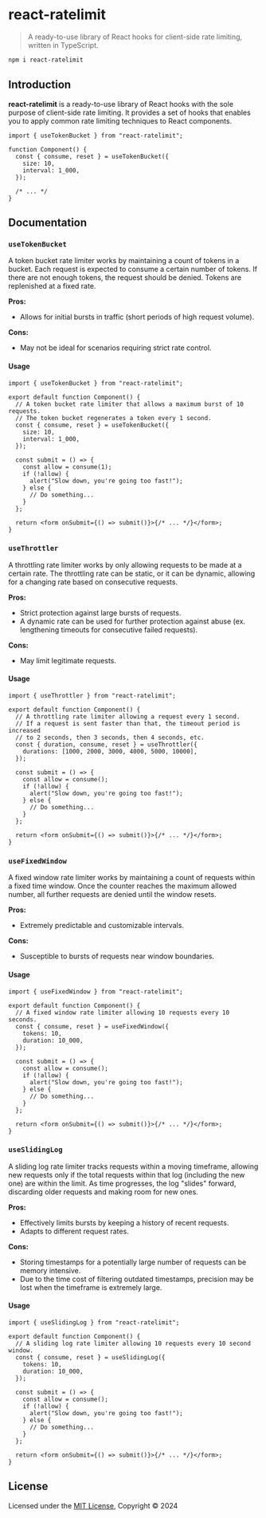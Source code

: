 # react-ratelimit

> A ready-to-use library of React hooks for client-side rate limiting, written in TypeScript.

```bash
npm i react-ratelimit
```

## Introduction

**react-ratelimit** is a ready-to-use library of React hooks with the sole purpose of client-side rate limiting. It provides a set of hooks that enables you to apply common rate limiting techniques to React components.

```tsx
import { useTokenBucket } from "react-ratelimit";

function Component() {
  const { consume, reset } = useTokenBucket({
    size: 10,
    interval: 1_000,
  });

  /* ... */
}
```

## Documentation

### `useTokenBucket`

A token bucket rate limiter works by maintaining a count of tokens in a bucket. Each request is expected to consume a certain number of tokens. If there are not enough tokens, the request should be denied. Tokens are replenished at a fixed rate.

**Pros:**

- Allows for initial bursts in traffic (short periods of high request volume).

**Cons:**

- May not be ideal for scenarios requiring strict rate control.

#### Usage

```tsx
import { useTokenBucket } from "react-ratelimit";

export default function Component() {
  // A token bucket rate limiter that allows a maximum burst of 10 requests.
  // The token bucket regenerates a token every 1 second.
  const { consume, reset } = useTokenBucket({
    size: 10,
    interval: 1_000,
  });

  const submit = () => {
    const allow = consume(1);
    if (!allow) {
      alert("Slow down, you're going too fast!");
    } else {
      // Do something...
    }
  };

  return <form onSubmit={() => submit()}>{/* ... */}</form>;
}
```

### `useThrottler`

A throttling rate limiter works by only allowing requests to be made at a certain rate. The throttling rate can be static, or it can be dynamic, allowing for a changing rate based on consecutive requests.

**Pros:**

- Strict protection against large bursts of requests.
- A dynamic rate can be used for further protection against abuse (ex. lengthening timeouts for consecutive failed requests).

**Cons:**

- May limit legitimate requests.

#### Usage

```tsx
import { useThrottler } from "react-ratelimit";

export default function Component() {
  // A throttling rate limiter allowing a request every 1 second.
  // If a request is sent faster than that, the timeout period is increased
  // to 2 seconds, then 3 seconds, then 4 seconds, etc.
  const { duration, consume, reset } = useThrottler({
    durations: [1000, 2000, 3000, 4000, 5000, 10000],
  });

  const submit = () => {
    const allow = consume();
    if (!allow) {
      alert("Slow down, you're going too fast!");
    } else {
      // Do something...
    }
  };

  return <form onSubmit={() => submit()}>{/* ... */}</form>;
}
```

### `useFixedWindow`

A fixed window rate limiter works by maintaining a count of requests within a fixed time window. Once the counter reaches the maximum allowed number, all further requests are denied until the window resets.

**Pros:**

- Extremely predictable and customizable intervals.

**Cons:**

- Susceptible to bursts of requests near window boundaries.

#### Usage

```tsx
import { useFixedWindow } from "react-ratelimit";

export default function Component() {
  // A fixed window rate limiter allowing 10 requests every 10 seconds.
  const { consume, reset } = useFixedWindow({
    tokens: 10,
    duration: 10_000,
  });

  const submit = () => {
    const allow = consume();
    if (!allow) {
      alert("Slow down, you're going too fast!");
    } else {
      // Do something...
    }
  };

  return <form onSubmit={() => submit()}>{/* ... */}</form>;
}
```

### `useSlidingLog`

A sliding log rate limiter tracks requests within a moving timeframe, allowing new requests only if the total requests within that log (including the new one) are within the limit. As time progresses, the log "slides" forward, discarding older requests and making room for new ones.

**Pros:**

- Effectively limits bursts by keeping a history of recent requests.
- Adapts to different request rates.

**Cons:**

- Storing timestamps for a potentially large number of requests can be memory intensive.
- Due to the time cost of filtering outdated timestamps, precision may be lost when the timeframe is extremely large.

#### Usage

```tsx
import { useSlidingLog } from "react-ratelimit";

export default function Component() {
  // A sliding log rate limiter allowing 10 requests every 10 second window.
  const { consume, reset } = useSlidingLog({
    tokens: 10,
    duration: 10_000,
  });

  const submit = () => {
    const allow = consume();
    if (!allow) {
      alert("Slow down, you're going too fast!");
    } else {
      // Do something...
    }
  };

  return <form onSubmit={() => submit()}>{/* ... */}</form>;
}
```

## License

Licensed under the [MIT License](LICENSE), Copyright © 2024
